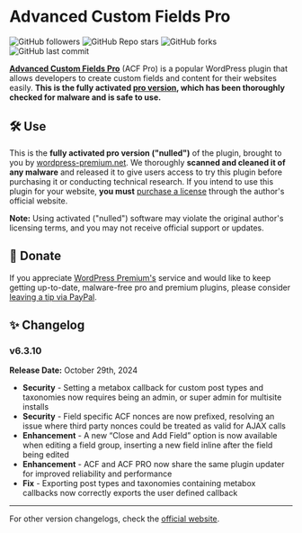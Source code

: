 # Advanced Custom Fields Pro

![GitHub followers](https://img.shields.io/github/followers/wordpress-premium?style=flat&color=lightblue) ![GitHub Repo stars](https://img.shields.io/github/stars/wordpress-premium/advanced-custom-fields-pro?style=flat&color=orange) ![GitHub forks](https://img.shields.io/github/forks/wordpress-premium/advanced-custom-fields-pro?style=flat) ![GitHub last commit](https://img.shields.io/github/last-commit/wordpress-premium/advanced-custom-fields-pro)

**[Advanced Custom Fields Pro](https://www.advancedcustomfields.com/pro/)** (ACF Pro) is a popular WordPress plugin that allows developers to create custom fields and content for their websites easily. **This is the fully activated [pro version](https://www.advancedcustomfields.com/pro/), which has been thoroughly checked for malware and is safe to use.** 

## 🛠️ Use

This is the **fully activated pro version ("nulled")** of the plugin, brought to you by [wordpress-premium.net](https://www.wordpress-premium.net). We thoroughly **scanned and cleaned it of any malware** and released it to give users access to try this plugin before purchasing it or conducting technical research. If you intend to use this plugin for your website, **you must** [purchase a license](https://rankmath.com/offer/) through the author's official website.

**Note:** Using activated ("nulled") software may violate the original author's licensing terms, and you may not receive official support or updates. 

##  🤑 Donate

If you appreciate [WordPress Premium's](https://www.wordpress-premium.net/) service and would like to keep getting up-to-date, malware-free pro and premium plugins, please consider [leaving a tip via PayPal](https://www.paypal.com/paypalme/thaikolja).

## ✨ Changelog

### v6.3.10

**Release Date:** October 29th, 2024

- **Security** - Setting a metabox callback for custom post types and taxonomies now requires being an admin, or super admin for multisite installs
- **Security** - Field specific ACF nonces are now prefixed, resolving an issue where third party nonces could be treated as valid for AJAX calls
- **Enhancement** - A new “Close and Add Field” option is now available when editing a field group, inserting a new field inline after the field being edited
- **Enhancement** - ACF and ACF PRO now share the same plugin updater for improved reliability and performance
- **Fix** - Exporting post types and taxonomies containing metabox callbacks now correctly exports the user defined callback

---

For other version changelogs, check the [official website](https://www.advancedcustomfields.com/changelog/).
